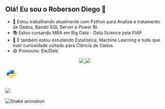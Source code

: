 ## Olá! Eu sou o Roberson Diego 👋

- 🔭 Estou trabalhando atualmente com Python para Analise e tratamento de Dados, Bando SQL Server e Power BI.
- 📚 Estou cursando MBA em Big Data - Data Science pela FIAP
- 🌱 E também estou estudando Estatística, Machine Learning e tudo que tiver curiosidade voltado para Ciência de Dados.
- 😄 Pronouns: Ele/Dele

<div align="center">
  <a href="https://github.com/RobersonValle">
  <img height="170em" src="https://github-readme-stats.vercel.app/api?username=RobersonValle&show_icons=true&theme=merko&include_all_commits=true&count_private=true"/>
  <img height="170em" src="https://github-readme-stats.vercel.app/api/top-langs/?username=RobersonValle&layout=compact&langs_count=7&theme=merko"/>
    
</div>
  
 <div style="display: inline_block"><br>
 
  <img align="center" alt="Rob-Python" height="30" width="40" src="https://raw.githubusercontent.com/devicons/devicon/master/icons/python/python-original.svg">

</div>
  
##
  
<div>
  <a href="https://www.linkedin.com/in/roberson-diego-martinho-do-valle-068054b3/" target="_blank"><img src="https://img.shields.io/badge/-LinkedIn-%230077B5?style=for-the-badge&logo=linkedin&logoColor=white" target="_blank"></a> 

  ![Snake animation](https://github.com/RobersonValle/RobersonValle/blob/output/github-contribution-grid-snake.svg)  
 
</div>  


